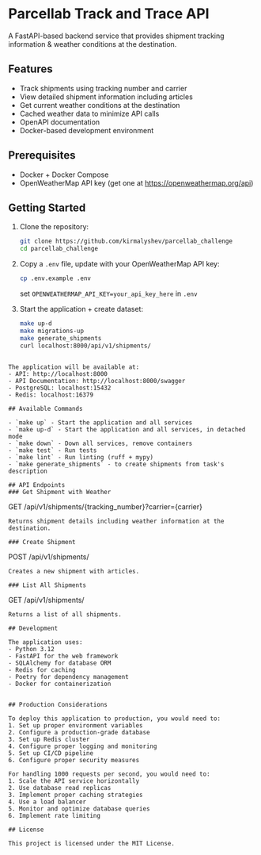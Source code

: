 # Parcellab Track and Trace API

A FastAPI-based backend service that provides shipment tracking information & weather conditions at the destination.

## Features

- Track shipments using tracking number and carrier
- View detailed shipment information including articles
- Get current weather conditions at the destination
- Cached weather data to minimize API calls
- OpenAPI documentation
- Docker-based development environment

## Prerequisites

- Docker + Docker Compose
- OpenWeatherMap API key (get one at https://openweathermap.org/api)

## Getting Started

1. Clone the repository:
   ```bash
   git clone https://github.com/kirmalyshev/parcellab_challenge
   cd parcellab_challenge
   ```

2. Copy a `.env` file, update with your OpenWeatherMap API key:
   ```bash
   cp .env.example .env
   ```
   set `OPENWEATHERMAP_API_KEY=your_api_key_here` in `.env`

3. Start the application + create dataset:
   ```bash
   make up-d
   make migrations-up
   make generate_shipments
   curl localhost:8000/api/v1/shipments/
```

The application will be available at:
- API: http://localhost:8000
- API Documentation: http://localhost:8000/swagger
- PostgreSQL: localhost:15432
- Redis: localhost:16379

## Available Commands

- `make up` - Start the application and all services
- `make up-d` - Start the application and all services, in detached mode
- `make down` - Down all services, remove containers
- `make test` - Run tests
- `make lint` - Run linting (ruff + mypy)
- `make generate_shipments` - to create shipments from task's description

## API Endpoints
### Get Shipment with Weather
```
GET /api/v1/shipments/{tracking_number}?carrier={carrier}
```
Returns shipment details including weather information at the destination.

### Create Shipment
```
POST /api/v1/shipments/
```
Creates a new shipment with articles.

### List All Shipments
```
GET /api/v1/shipments/
```
Returns a list of all shipments.

## Development

The application uses:
- Python 3.12
- FastAPI for the web framework
- SQLAlchemy for database ORM
- Redis for caching
- Poetry for dependency management
- Docker for containerization


## Production Considerations

To deploy this application to production, you would need to:
1. Set up proper environment variables
2. Configure a production-grade database
3. Set up Redis cluster
4. Configure proper logging and monitoring
5. Set up CI/CD pipeline
6. Configure proper security measures

For handling 1000 requests per second, you would need to:
1. Scale the API service horizontally
2. Use database read replicas
3. Implement proper caching strategies
4. Use a load balancer
5. Monitor and optimize database queries
6. Implement rate limiting

## License

This project is licensed under the MIT License.
